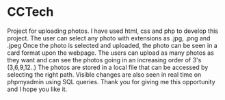 # CCTech
Project for uploading photos.
I have used html, css and php to develop this project.
The user can select any photo with extensions as .jpg, .png and .jpeg
Once the photo is selected and uploaded, the photo can be seen in a card format upon the webpage.
The users can upload as many photos as they want and can see the photos going in an increasing order of 3's (3,6,9,12..)
The photos are stored in a local file that can be accessed by selecting the right path.
Visible changes are also seen in real time on phpmyadmin using SQL queries.
Thank you for giving me this opportunity and I hope you like it.

